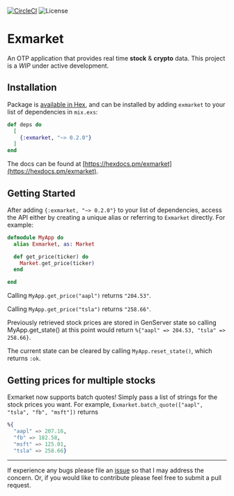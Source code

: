 [![CircleCI](https://circleci.com/gh/EssenceOfChaos/exmarket/tree/master.svg?style=svg)](https://circleci.com/gh/EssenceOfChaos/exmarket/tree/master)
![License](https://img.shields.io/github/license/essenceofchaos/exmarket.svg)

# Exmarket


An OTP application that provides real time **stock** & **crypto** data. This project is a _WIP_ under active development.

## Installation

Package is [available in Hex](https://hex.pm/packages/exmarket), and can be installed
by adding `exmarket` to your list of dependencies in `mix.exs`:

```elixir
def deps do
  [
    {:exmarket, "~> 0.2.0"}
  ]
end
```

The docs can be found at [https://hexdocs.pm/exmarket](https://hexdocs.pm/exmarket).

## Getting Started

After adding `{:exmarket, "~> 0.2.0"}` to your list of dependencies, access the API either by creating a unique alias or referring to `Exmarket` directly. For example:

```elixir
defmodule MyApp do
  alias Exmarket, as: Market

  def get_price(ticker) do
    Market.get_price(ticker)
  end

end
```

Calling `MyApp.get_price("aapl")` returns `"204.53"`.

Calling `MyApp.get_price("tsla")` returns `"258.66"`.

Previously retrieved stock prices are stored in GenServer state so calling MyApp.get_state() at this point would return `%{"aapl" => 204.53, "tsla" => 258.66}`.

The current state can be cleared by calling `MyApp.reset_state()`, which returns `:ok`.

## Getting prices for multiple stocks

Exmarket now supports batch quotes! Simply pass a list of strings for the stock prices you want. For example, `Exmarket.batch_quote(["aapl", "tsla", "fb", "msft"])` returns

```elixir
%{
  "aapl" => 207.16,
  "fb" => 182.58,
  "msft" => 125.01,
  "tsla" => 258.66}
```

---

If experience any bugs please file an [issue](https://github.com/EssenceOfChaos/exmarket/issues/new) so that I may address the concern. Or, if you would like to contribute please feel free to submit a pull request.
